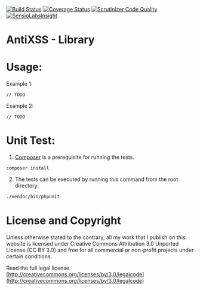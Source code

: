 [![Build Status](https://travis-ci.org/voku/anti-xss.svg)](https://travis-ci.org/voku/anti-xss)
[![Coverage Status](https://coveralls.io/repos/voku/anti-xss/badge.svg)](https://coveralls.io/r/voku/anti-xss)
[![Scrutinizer Code Quality](https://scrutinizer-ci.com/g/voku/anti-xss/badges/quality-score.png?b=master)](https://scrutinizer-ci.com/g/voku/anti-xss/?branch=master)
[![SensioLabsInsight](https://insight.sensiolabs.com/projects/03a4657f-8b27-4387-93f6-9d2a63713484/mini.png)](https://insight.sensiolabs.com/projects/03a4657f-8b27-4387-93f6-9d2a63713484)


AntiXSS - Library
=============

Usage:
======

Example 1:

    // TODO

Example 2:

    // TODO

Unit Test:
==========

1) [Composer](https://getcomposer.org) is a prerequisite for running the tests.

```
composer install
```

2) The tests can be executed by running this command from the root directory:

```bash
./vendor/bin/phpunit
```

License and Copyright
=====================

Unless otherwise stated to the contrary, all my work that I publish on this website is licensed under Creative Commons Attribution 3.0 Unported License (CC BY 3.0) and free for all commercial or non-profit projects under certain conditions.

Read the full legal license. [http://creativecommons.org/licenses/by/3.0/legalcode](http://creativecommons.org/licenses/by/3.0/legalcode)
